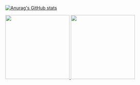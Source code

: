[![Anurag's GitHub stats](https://github-readme-stats.vercel.app/api?username=igorfs10&theme=tokyonight)](https://github.com/igorfs10)

<a href="https://github.com/igorfs10/">
<div>
  <img height="200em" src="https://github-readme-stats.vercel.app/api?username=igorfs10&show_icons=true&theme=tokyonight&include_all_commits=true&count_private=true"/>
  <img height="200em" src="https://github-readme-stats.vercel.app/api/top-langs/?username=igorfs10&layout=compact&langs_count=7&theme=tokyonight"/>
</div>
</a>
